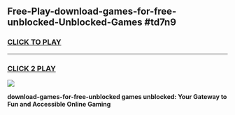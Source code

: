 
## Free-Play-download-games-for-free-unblocked-Unblocked-Games #td7n9
<h3>
<a href="https://news.freeplayer.one?title=download-games-for-free-unblocked&ref=8M">CLICK TO PLAY</a></h3>
<hr>

<h3>
<a href="https://news.freeplayer.one?title=download-games-for-free-unblocked&ref=8M">CLICK 2 PLAY</a>
  
</h3>

<a href="https://news.freeplayer.one?title=download-games-for-free-unblocked&ref=8M"><img src="https://clearcache.store/games.png"></a>


**download-games-for-free-unblocked games unblocked: Your Gateway to Fun and Accessible Online Gaming**
